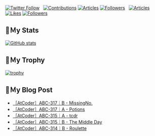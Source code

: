 [![Twitter Follow](https://img.shields.io/twitter/follow/hyperdb?label=twitter&logo=twitter&style=plastic)](https://twitter.com/hyperdb)
&nbsp;
[![Contributions](https://badgen.org/img/qiita/hyperdb/contributions?style=plastic)](https://qiita.com/hyperdb)
[![Articles](https://badgen.org/img/qiita/hyperdb/articles?style=plastic)](https://qiita.com/hyperdb)
[![Followers](https://badgen.org/img/qiita/hyperdb/followers?style=plastic)](https://qiita.com/hyperdb)
&nbsp;
[![Articles](https://badgen.org/img/zenn/hyperdb/articles)](https://zenn.dev/hyperdb)
[![Likes](https://badgen.org/img/zenn/hyperdb/likes?style=plastic)](https://zenn.dev/hyperdb)
[![Followers](https://badgen.org/img/zenn/hyperdb/followers?style=plastic)](https://zenn.dev/hyperdb)

## 🔖Ｍy Stats

[![GitHub stats](https://github-readme-stats-eight-theta.vercel.app/api?username=hyperdb&theme=radical&count_private=true&show_icons=true)](https://github.com/anuraghazra/github-readme-stats)

## 🔖Ｍy Trophy

[![trophy](https://github-profile-trophy.vercel.app/?username=hyperdb&theme=onedark)](https://github.com/ryo-ma/github-profile-trophy)

## 🔖Ｍy Blog Post

<!-- BLOG-POST-LIST:START -->
- [［AtCoder］ABC-317｜B - MissingNo.](https://zenn.dev/hyperdb/articles/dbbaaa1db39f4c)
- [［AtCoder］ABC-317｜A - Potions](https://zenn.dev/hyperdb/articles/887cef1f3a14f8)
- [［AtCoder］ABC-315｜A - tcdr](https://zenn.dev/hyperdb/articles/e3123d9d545c2f)
- [［AtCoder］ABC-315｜B - The Middle Day](https://zenn.dev/hyperdb/articles/bffa54a5e72b24)
- [［AtCoder］ABC-314｜B - Roulette](https://zenn.dev/hyperdb/articles/aabd8cf6b8531b)
<!-- BLOG-POST-LIST:END -->
